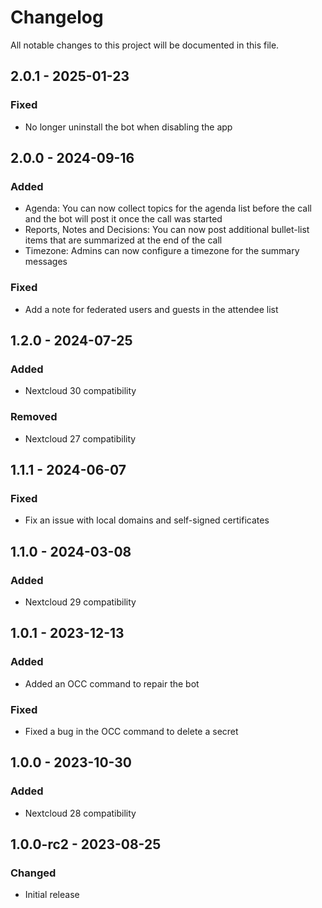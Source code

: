 <!--
  - SPDX-FileCopyrightText: 2023 Nextcloud GmbH and Nextcloud contributors
  - SPDX-License-Identifier: CC0-1.0
-->
# Changelog
All notable changes to this project will be documented in this file.

## 2.0.1 - 2025-01-23
### Fixed
- No longer uninstall the bot when disabling the app

## 2.0.0 - 2024-09-16
### Added
- Agenda: You can now collect topics for the agenda list before the call and the bot will post it once the call was started
- Reports, Notes and Decisions: You can now post additional bullet-list items that are summarized at the end of the call
- Timezone: Admins can now configure a timezone for the summary messages

### Fixed
- Add a note for federated users and guests in the attendee list

## 1.2.0 - 2024-07-25
### Added
- Nextcloud 30 compatibility

### Removed
- Nextcloud 27 compatibility

## 1.1.1 - 2024-06-07
### Fixed
- Fix an issue with local domains and self-signed certificates

## 1.1.0 - 2024-03-08
### Added
- Nextcloud 29 compatibility

## 1.0.1 - 2023-12-13
### Added
- Added an OCC command to repair the bot

### Fixed
- Fixed a bug in the OCC command to delete a secret

## 1.0.0 - 2023-10-30
### Added
- Nextcloud 28 compatibility

## 1.0.0-rc2 - 2023-08-25
### Changed
- Initial release

